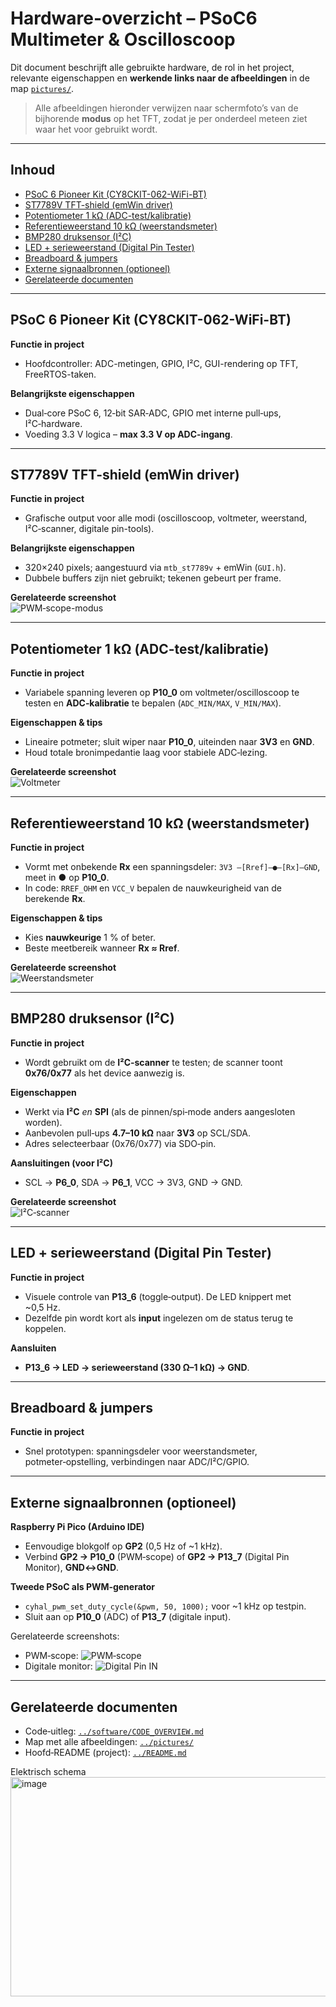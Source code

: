 # Hardware-overzicht – PSoC6 Multimeter & Oscilloscoop

Dit document beschrijft alle gebruikte hardware, de rol in het project, relevante eigenschappen en **werkende links naar de afbeeldingen** in de map [`pictures/`](../pictures).

> Alle afbeeldingen hieronder verwijzen naar schermfoto’s van de bijhorende **modus** op het TFT, zodat je per onderdeel meteen ziet waar het voor gebruikt wordt.

---

## Inhoud
- [PSoC 6 Pioneer Kit (CY8CKIT-062-WiFi-BT)](#psoc-6-pioneer-kit-cy8ckit-062-wifi-bt)
- [ST7789V TFT-shield (emWin driver)](#st7789v-tft-shield-emwin-driver)
- [Potentiometer 1 kΩ (ADC-test/kalibratie)](#potentiometer-1-kω-adc-testkalibratie)
- [Referentieweerstand 10 kΩ (weerstandsmeter)](#referentieweerstand-10-kω-weerstandsmeter)
- [BMP280 druksensor (I²C)](#bmp280-druksensor-i²c)
- [LED + serieweerstand (Digital Pin Tester)](#led--serieweerstand-digital-pin-tester)
- [Breadboard & jumpers](#breadboard--jumpers)
- [Externe signaalbronnen (optioneel)](#externe-signaalbronnen-optioneel)
- [Gerelateerde documenten](#gerelateerde-documenten)

---

## PSoC 6 Pioneer Kit (CY8CKIT-062-WiFi-BT)

**Functie in project**  
- Hoofdcontroller: ADC-metingen, GPIO, I²C, GUI-rendering op TFT, FreeRTOS-taken.

**Belangrijkste eigenschappen**  
- Dual‑core PSoC 6, 12‑bit SAR‑ADC, GPIO met interne pull‑ups, I²C‑hardware.  
- Voeding 3.3 V logica – **max 3.3 V op ADC-ingang**.


---

## ST7789V TFT-shield (emWin driver)

**Functie in project**  
- Grafische output voor alle modi (oscilloscoop, voltmeter, weerstand, I²C‑scanner, digitale pin-tools).

**Belangrijkste eigenschappen**  
- 320×240 pixels; aangestuurd via `mtb_st7789v` + emWin (`GUI.h`).  
- Dubbele buffers zijn niet gebruikt; tekenen gebeurt per frame.

**Gerelateerde screenshot**  
![PWM‑scope-modus](../pictures/modus_pwm_scope.png)

---

## Potentiometer 1 kΩ (ADC-test/kalibratie)

**Functie in project**  
- Variabele spanning leveren op **P10_0** om voltmeter/oscilloscoop te testen en **ADC‑kalibratie** te bepalen (`ADC_MIN/MAX`, `V_MIN/MAX`).

**Eigenschappen & tips**  
- Lineaire potmeter; sluit wiper naar **P10_0**, uiteinden naar **3V3** en **GND**.  
- Houd totale bronimpedantie laag voor stabiele ADC‑lezing.

**Gerelateerde screenshot**  
![Voltmeter](../pictures/modus_vmeter.png)

---

## Referentieweerstand 10 kΩ (weerstandsmeter)

**Functie in project**  
- Vormt met onbekende **Rx** een spanningsdeler: `3V3 —[Rref]—●—[Rx]—GND`, meet in **●** op **P10_0**.  
- In code: `RREF_OHM` en `VCC_V` bepalen de nauwkeurigheid van de berekende **Rx**.

**Eigenschappen & tips**  
- Kies **nauwkeurige** 1 % of beter.  
- Beste meetbereik wanneer **Rx ≈ Rref**.

**Gerelateerde screenshot**  
![Weerstandsmeter](../pictures/modus_weerstand.png)

---

## BMP280 druksensor (I²C)

**Functie in project**  
- Wordt gebruikt om de **I²C‑scanner** te testen; de scanner toont **0x76/0x77** als het device aanwezig is.

**Eigenschappen**  
- Werkt via **I²C** *en* **SPI** (als de pinnen/spi‑mode anders aangesloten worden).  
- Aanbevolen pull‑ups **4.7–10 kΩ** naar **3V3** op SCL/SDA.  
- Adres selecteerbaar (0x76/0x77) via SDO‑pin.

**Aansluitingen (voor I²C)**  
- SCL → **P6_0**, SDA → **P6_1**, VCC → 3V3, GND → GND.

**Gerelateerde screenshot**  
![I²C‑scanner](../pictures/modus_i2c_scan.png)

---

## LED + serieweerstand (Digital Pin Tester)

**Functie in project**  
- Visuele controle van **P13_6** (toggle‑output). De LED knippert met ~0,5 Hz.  
- Dezelfde pin wordt kort als **input** ingelezen om de status terug te koppelen.

**Aansluiten**  
- **P13_6 → LED → serieweerstand (330 Ω–1 kΩ) → GND**.


---

## Breadboard & jumpers

**Functie in project**  
- Snel prototypen: spanningsdeler voor weerstandsmeter, potmeter‑opstelling, verbindingen naar ADC/I²C/GPIO.


---

## Externe signaalbronnen (optioneel)

**Raspberry Pi Pico (Arduino IDE)**  
- Eenvoudige blokgolf op **GP2** (0,5 Hz of ~1 kHz).  
- Verbind **GP2 → P10_0** (PWM‑scope) of **GP2 → P13_7** (Digital Pin Monitor), **GND↔GND**.

**Tweede PSoC als PWM‑generator**  
- `cyhal_pwm_set_duty_cycle(&pwm, 50, 1000);` voor ~1 kHz op testpin.  
- Sluit aan op **P10_0** (ADC) of **P13_7** (digitale input).

Gerelateerde screenshots:  
- PWM‑scope: ![PWM‑scope](../pictures/modus_pwm_scope.png)  
- Digitale monitor: ![Digital Pin IN](../pictures/modus_digpin_in.png)

---

## Gerelateerde documenten

- Code‑uitleg: [`../software/CODE_OVERVIEW.md`](../software/CODE_OVERVIEW.md)  
- Map met alle afbeeldingen: [`../pictures/`](../pictures)  
- Hoofd‑README (project): [`../README.md`](../README.md)


Elektrisch schema 
<img width="657" height="351" alt="image" src="https://github.com/user-attachments/assets/8804e8cb-4362-4a98-ba8c-c1995014b54f" />



